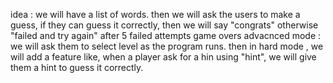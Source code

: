 idea : we will have a list of words. then we will ask the users to make a guess, if they can guess it correctly, then we will say "congrats" otherwise "failed and try again" after 5 failed attempts game
overs
    advacnced mode :  we will ask them to select level as the program runs. then in hard mode , 
    we will add a feature like, when a player ask for a hin using "hint", we will give them a hint 
    to guess it correctly. 